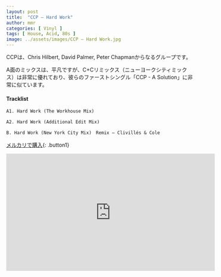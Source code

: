 ```yaml
---
layout: post
title:  "CCP – Hard Work"
author: mmr
categories: [ Vinyl ]
tags: [ House, Acid, 80s ]
image: ../assets/images/CCP – Hard Work.jpg
---
```


CCPは、Chris Hilbert, David Palmer, Peter Chapmanからなるグループです。

A面のミックスは、平凡ですが、C+Cリミックス（ニューヨークシティミックス）は非常に優れており、彼らのファーストシングル「CCP - A Solution」に非常に似ています。

#### Tracklist
```md
A1. Hard Work (The Workhouse Mix)

A2. Hard Work (Additional Edit Mix)

B. Hard Work (New York City Mix)　Remix – Clivillés & Cole
```

[メルカリで購入](https://jp.mercari.com/item/m34295576737?afid=6142608987){: .button1}


<iframe width="560" height="315" src="https://www.youtube.com/embed/c1U0qfUXewo?si=MUCGleeirJijUwan" title="YouTube video player" frameborder="0" allow="accelerometer; autoplay; clipboard-write; encrypted-media; gyroscope; picture-in-picture; web-share" referrerpolicy="strict-origin-when-cross-origin" allowfullscreen></iframe>